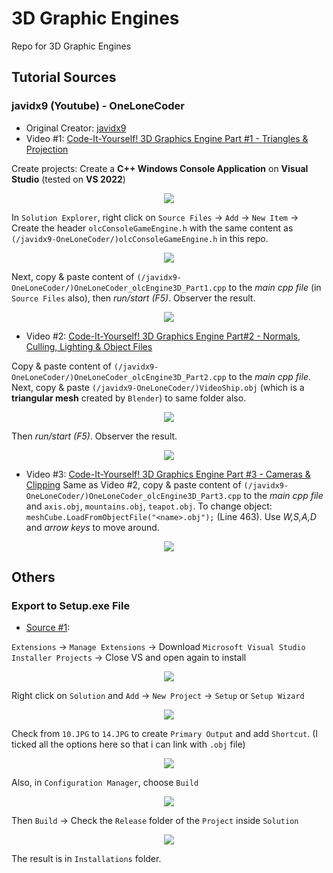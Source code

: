 # 3D Graphic Engines
Repo for 3D Graphic Engines

## Tutorial Sources

### javidx9 (Youtube) - OneLoneCoder
* Original Creator: [javidx9](https://www.youtube.com/c/javidx9) 
* Video #1: [Code-It-Yourself! 3D Graphics Engine Part #1 - Triangles & Projection](https://youtu.be/ih20l3pJoeU)

Create projects: Create a **C++ Windows Console Application** on **Visual Studio** (tested on **VS 2022**) 

<p align="center">
  <img src="/images/1.JPG">
</p>

In `Solution Explorer`, right click on `Source Files` -> `Add` -> `New Item` -> Create the header `olcConsoleGameEngine.h` with the same content as `(/javidx9-OneLoneCoder/)olcConsoleGameEngine.h` in this repo. 

<p align="center">
  <img src="/images/4.JPG">
</p>

Next, copy & paste content of `(/javidx9-OneLoneCoder/)OneLoneCoder_olcEngine3D_Part1.cpp` to the *main cpp file* (in `Source Files` also), then *run/start (F5)*. Observer the result.

<p align="center">
  <img src="/images/3.JPG">
</p>

* Video #2: [Code-It-Yourself! 3D Graphics Engine Part#2 - Normals, Culling, Lighting & Object Files](https://youtu.be/XgMWc6LumG4)

Copy & paste content of `(/javidx9-OneLoneCoder/)OneLoneCoder_olcEngine3D_Part2.cpp` to the *main cpp file*. Next, copy & paste `(/javidx9-OneLoneCoder/)VideoShip.obj` (which is a **triangular mesh** created by `Blender`) to same folder also.
 
 <p align="center">
  <img src="/images/5.JPG">
</p>

Then *run/start (F5)*. Observer the result.

 <p align="center">
  <img src="/images/6.JPG">
</p>

* Video #3: [Code-It-Yourself! 3D Graphics Engine Part #3 - Cameras & Clipping](https://youtu.be/HXSuNxpCzdM)
Same as Video #2, copy & paste content of `(/javidx9-OneLoneCoder/)OneLoneCoder_olcEngine3D_Part3.cpp` to the *main cpp file* and `axis.obj`, `mountains.obj`, `teapot.obj`. To change object: `meshCube.LoadFromObjectFile("<name>.obj");` (Line 463). Use *W,S,A,D* and *arrow keys* to move around.

 <p align="center">
  <img src="/images/7.JPG">
</p>

## Others

### Export to Setup.exe File
* [Source #1](https://youtu.be/iFsLvNO4HKY):

`Extensions` -> `Manage Extensions` -> Download `Microsoft Visual Studio Installer Projects` -> Close VS and open again to install

 <p align="center">
  <img src="/images/8.JPG">
</p>

Right click on `Solution` and `Add` -> `New Project` -> `Setup` or `Setup Wizard` 

 <p align="center">
  <img src="/images/9.JPG">
</p>

Check from `10.JPG` to `14.JPG` to create `Primary Output` and add `Shortcut`. (I ticked all the options here so that i can link with `.obj` file)

 <p align="center">
  <img src="/images/17.JPG">
</p>


Also, in `Configuration Manager`, choose `Build`

 <p align="center">
  <img src="/images/14.JPG">
</p>

Then `Build` -> Check the `Release` folder of the `Project` inside `Solution`

 <p align="center">
  <img src="/images/16.JPG">
</p>

The result is in `Installations` folder.
